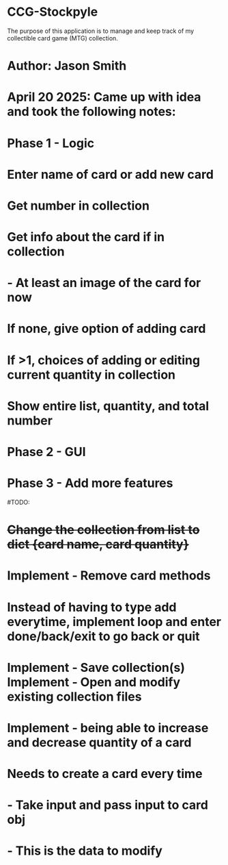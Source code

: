 # CCG-Stockpyle
The purpose of this application is to manage and keep track of my collectible card game (MTG) collection. 
# Author: Jason Smith
# April 20 2025: Came up with idea and took the following notes:

# Phase 1 - Logic
# Enter name of card or add new card
# Get number in collection
# Get info about the card if in collection
# - At least an image of the card for now
# If none, give option of adding card
# If >1, choices of adding or editing current quantity in collection
# Show entire list, quantity, and total number

# Phase 2 - GUI
# Phase 3 - Add more features 



#TODO:
# ~~Change the collection from list to dict {card name, card quantity}~~
# Implement - Remove card methods
# Instead of having to type add everytime, implement loop and enter done/back/exit to go back or quit
# Implement - Save collection(s) Implement - Open and modify existing collection files
# Implement - being able to increase and decrease quantity of a card


# Needs to create a card every time
# - Take input and pass input to card obj
# - This is the data to modify